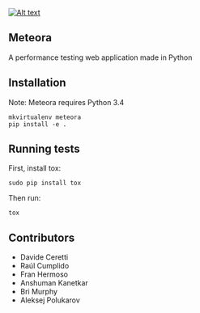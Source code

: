 [![Alt text](https://api.travis-ci.org/raulcd/meteora.svg?branch=master)](https://travis-ci.org/raulcd/meteora)

Meteora
-------
A performance testing web application made in Python

Installation
------------

Note: Meteora requires Python 3.4

```
mkvirtualenv meteora
pip install -e .
```

Running tests
-------------

First, install tox:

```
sudo pip install tox
```

Then run:

```
tox
```

Contributors
------------

* Davide Ceretti
* Raúl Cumplido
* Fran Hermoso
* Anshuman Kanetkar
* Bri Murphy
* Aleksej Polukarov
